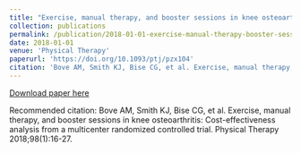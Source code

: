 ```yaml
---
title: "Exercise, manual therapy, and booster sessions in knee osteoarthritis: Cost-effectiveness analysis from a multicenter randomized controlled trial"
collection: publications
permalink: /publication/2018-01-01-exercise-manual-therapy-booster-sessions-knee-oa
date: 2018-01-01
venue: 'Physical Therapy'
paperurl: 'https://doi.org/10.1093/ptj/pzx104'
citation: 'Bove AM, Smith KJ, Bise CG, et al. Exercise, manual therapy, and booster sessions in knee osteoarthritis: Cost-effectiveness analysis from a multicenter randomized controlled trial. Physical Therapy 2018;98(1):16-27.'
---
```


<a href='https://doi.org/10.1093/ptj/pzx104'>Download paper here</a>

Recommended citation: Bove AM, Smith KJ, Bise CG, et al. Exercise, manual therapy, and booster sessions in knee osteoarthritis: Cost-effectiveness analysis from a multicenter randomized controlled trial. Physical Therapy 2018;98(1):16-27.